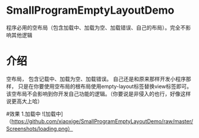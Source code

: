 # SmallProgramEmptyLayoutDemo
程序必用的空布局（包含加载中、加载为空、加载错误、自己的布局）。完全不影响其他逻辑

# 介绍
  空布局， 包含记载中、加载为空、加载错误。 自己还是和原来那样开发小程序那样， 只是在你要使用空布局的根布局使用empty-layout标签替换view标签即可。该空布局不会影响到你开发自己功能的逻辑。（你要说是非侵入的也行，好像这样说更高大上哈）
  
#效果
	1.加载中
	![加载中]（https://github.com/xiaoxige/SmallProgramEmptyLayoutDemo/raw/master/Screenshots/loading.png）